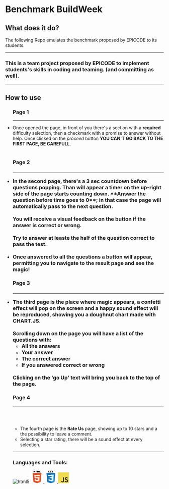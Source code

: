 # Benchmark BuildWeek

## What does it do?
The following Repo emulates the benchmark proposed by EPICODE to its students.
***
### This is a team project proposed by EPICODE to implement students's skills in coding and teaming. (and committing as well).
***

## How to use

<ul>
<h3>Page 1</h3>
<hr>
<li>
  Once opened the page, in front of you there's a section with a <strong>required</strong> difficulty selection, then a checkmark with a promise to answer without help. Once clicked on the <i>proceed</i> button <strong>YOU CAN'T GO BACK TO THE FIRST PAGE, BE CAREFULL</strong>.
</li>
  <br>
  <h3>Page 2<h3>
    <hr>
<li>
  In the second page, there's a 3 sec countdown before questions popping. Than will appear a timer on the up-right side of the page starts counting down. **Answer the question before time goes to 0**; in that case the page will automatically pass to the next question. 
  <br><br>
  You will receive a visual feedback on the button if the answer is correct or wrong.
  <br><br>
  Try to answer at leaste the half of the question correct to pass the test.
</li>
  <br>
<li>
  Once answered to all the questions a button will appear, permitting you to navigate to the result page and see the magic!
</li>
  <h3>Page 3<h3>
    <hr>
    <li>
      The third page is the place where magic appears, a confetti effect will pop on the screen and a happy sound effect will be reproduced, showing you a doughnut chart made with <strong>CHART.JS</strong>.
      <br><br>
      Scrolling down on the page you will have a list of the questions with:
      <ul> 
        <li>All the answers</li> 
        <li>
        Your answer
        </li>
        <li>
        The correct answer
        </li>
        <li>
        If you answered correct or wrong
        </li>
      </ul>
      <br>
      Clicking on the 'go Up' text will bring you back to the top of the page.
        </li>
    <h3>Page 4</h3>
    <hr>
    <br><br>
    <ul>
    <li>
      The fourth page is the <strong>Rate Us</strong> page, showing up to 10 stars and a the possibility to leave a comment.  
    </li>
    <li>
      Selecting a star rating, there will be a sound effect at every selection.
    </li>
    </ul>


***
<h3 align="left">Languages and Tools:</h3>
<p align="left"> <img src="https://upload.wikimedia.org/wikipedia/commons/thumb/9/9a/Visual_Studio_Code_1.35_icon.svg/512px-Visual_Studio_Code_1.35_icon.svg.png" alt="html5" width="35" height="35"/> <a href="https://www.w3schools.com/css/" target="_blank" rel="noreferrer"> <img src="https://raw.githubusercontent.com/devicons/devicon/master/icons/html5/html5-original-wordmark.svg" alt="html5" width="40" height="40"/> </a> <a href="https://developer.mozilla.org/en-US/docs/Web/JavaScript" target="_blank" rel="noreferrer"> <img src="https://raw.githubusercontent.com/devicons/devicon/master/icons/css3/css3-original-wordmark.svg" alt="css3" width="40" height="40"/> </a> <a href="https://www.w3.org/html/" target="_blank" rel="noreferrer"> <img src="https://raw.githubusercontent.com/devicons/devicon/master/icons/javascript/javascript-original.svg" alt="javascript" width="35" height="35"/> </a> </p>
